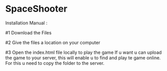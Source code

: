 # SpaceShooter

Installation Manual :

#1  Download the Files

#2  Give the files a location on your computer

#3  Open the index.html file locally to play the game
    If u want u can upload the game to your server, this will enable u to find and play te game online.
    For this u need to copy the folder to the server.

